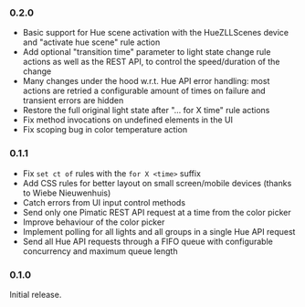 ### 0.2.0
* Basic support for Hue scene activation with the HueZLLScenes device and "activate hue scene" rule action
* Add optional "transition time" parameter to light state change rule actions as well as the REST API, to control the speed/duration of the change
* Many changes under the hood w.r.t. Hue API error handling: most actions are retried a configurable amount of times on failure and transient errors are hidden
* Restore the full original light state after "... for X time" rule actions
* Fix method invocations on undefined elements in the UI
* Fix scoping bug in color temperature action

### 0.1.1
* Fix ``set ct of`` rules with the ``for X <time>`` suffix
* Add CSS rules for better layout on small screen/mobile devices (thanks to Wiebe Nieuwenhuis)
* Catch errors from UI input control methods
* Send only one Pimatic REST API request at a time from the color picker
* Improve behaviour of the color picker
* Implement polling for all lights and all groups in a single Hue API request
* Send all Hue API requests through a FIFO queue with configurable concurrency and maximum queue length

### 0.1.0
Initial release.
